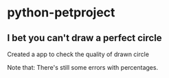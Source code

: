 # python-petproject

## I bet you can't draw a perfect circle

Created a app to check the quality of drawn circle

Note that:
There's still some errors with percentages.
